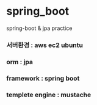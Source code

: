 # spring_boot
spring-boot &amp; jpa practice

### 서버환경 : aws ec2 ubuntu 
### orm : jpa
### framework : spring boot
### templete engine : mustache

